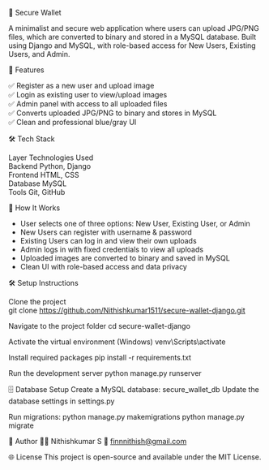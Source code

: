 🔐 Secure Wallet

A minimalist and secure web application where users can upload JPG/PNG files, which are converted to binary and stored in a MySQL database. Built using Django and MySQL, with role-based access for New Users, Existing Users, and Admin.

🚀 Features

✅ Register as a new user and upload image  
✅ Login as existing user to view/upload images  
✅ Admin panel with access to all uploaded files  
✅ Converts uploaded JPG/PNG to binary and stores in MySQL  
✅ Clean and professional blue/gray UI

🛠️ Tech Stack

Layer         Technologies Used  
Backend       Python, Django  
Frontend      HTML, CSS  
Database      MySQL  
Tools         Git, GitHub  

🧠 How It Works

- User selects one of three options: New User, Existing User, or Admin  
- New Users can register with username & password  
- Existing Users can log in and view their own uploads  
- Admin logs in with fixed credentials to view all uploads  
- Uploaded images are converted to binary and saved in MySQL  
- Clean UI with role-based access and data privacy  

🛠️ Setup Instructions

Clone the project  
git clone https://github.com/Nithishkumar1511/secure-wallet-django.git

Navigate to the project folder
cd secure-wallet-django

Activate the virtual environment (Windows)
venv\Scripts\activate

Install required packages
pip install -r requirements.txt

Run the development server
python manage.py runserver

🗄️ Database Setup
Create a MySQL database: secure_wallet_db
Update the database settings in settings.py

Run migrations:
python manage.py makemigrations
python manage.py migrate

📌 Author
👨‍💻 Nithishkumar S
📧 finnnithish@gmail.com

🌐 License
This project is open-source and available under the MIT License.
